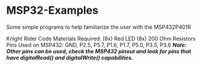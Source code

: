 # MSP32-Examples
Some simple programs to help familiarize the user with the MSP432P401R

Knight Rider Code
Materials Required:
(8x) Red LED
(8x) 200 Ohm Resistors
Pins Used on MSP432:
GND, P2.5, P5.7, P1.6, P1.7, P5.0, P3.5, P3.6
***Note: Other pins can be used, check the MSP432 pinout and look for pins that have digitalRead() and digitalWrite() capabilities.***

